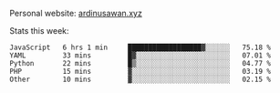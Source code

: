 Personal website: [ardinusawan.xyz](https://ardinusawan.xyz)

Stats this week:
<!--START_SECTION:waka-->

```text
JavaScript   6 hrs 1 min     ██████████████████▓░░░░░░   75.18 %
YAML         33 mins         █▓░░░░░░░░░░░░░░░░░░░░░░░   07.01 %
Python       22 mins         █▒░░░░░░░░░░░░░░░░░░░░░░░   04.77 %
PHP          15 mins         ▓░░░░░░░░░░░░░░░░░░░░░░░░   03.19 %
Other        10 mins         ▓░░░░░░░░░░░░░░░░░░░░░░░░   02.15 %
```

<!--END_SECTION:waka-->
